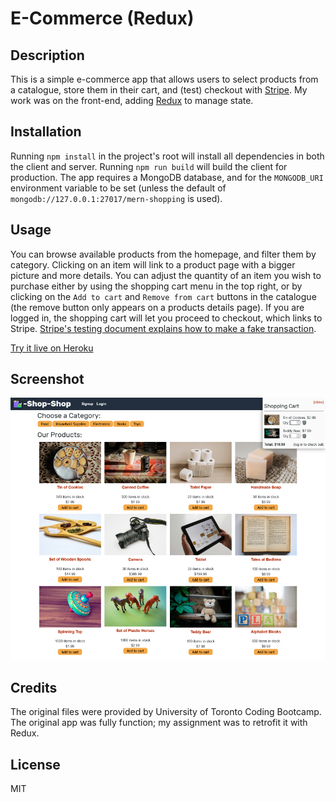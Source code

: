 # E-Commerce (Redux)

## Description
This is a simple e-commerce app that allows users to select products from a catalogue, store them in their cart, and (test) checkout with [Stripe](https://stripe.com/docs).  My work was on the front-end, adding [Redux](https://redux.js.org/) to manage state.

## Installation
Running `npm install` in the project's root will install all dependencies in both the client and server.  Running `npm run build` will build the client for production.  The app requires a MongoDB database, and for the `MONGODB_URI` environment variable to be set (unless the default of `mongodb://127.0.0.1:27017/mern-shopping` is used).

## Usage
You can browse available products from the homepage, and filter them by category.  Clicking on an item will link to a product page with a bigger picture and more details.  You can adjust the quantity of an item you wish to purchase either by using the shopping cart menu in the top right, or by clicking on the `Add to cart` and `Remove from cart` buttons in the catalogue (the remove button only appears on a products details page).  If you are logged in, the shopping cart will let you proceed to checkout, which links to Stripe.  [Stripe's testing document explains how to make a fake transaction](https://stripe.com/docs/testing).

[Try it live on Heroku](https://s2robertson-e-commerce-846d9d6054b8.herokuapp.com/)

## Screenshot
![A screenshot of the home page](./images/E-Commerce-Screenshot.png)

## Credits
The original files were provided by University of Toronto Coding Bootcamp.  The original app was fully function; my assignment was to retrofit it with Redux.

## License
MIT